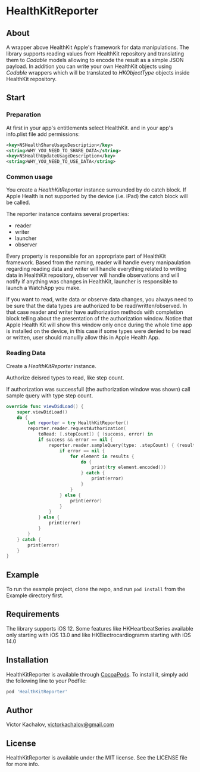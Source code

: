 # HealthKitReporter

## About

A wrapper above HealthKit Apple's framework for data manipulations.
The library supports reading values from HealthKit repository and translating them to <i>Codable</i> models allowing to encode the result as a simple JSON payload.
In addition you can write your own HealthKit objects using <i>Codable</i> wrappers which will be translated to <i>HKObjectType</i> objects inside HealthKit repository.

## Start

### Preparation

At first in your app's entitlements select HealthKit. and in your app's info.plist file add permissions:

```xml
<key>NSHealthShareUsageDescription</key>
<string>WHY_YOU_NEED_TO_SHARE_DATA</string>
<key>NSHealthUpdateUsageDescription</key>
<string>WHY_YOU_NEED_TO_USE_DATA</string>
```

### Common usage

You create a <i>HealthKitReporter</i> instance surrounded by do catch block. If Apple Health is not supported by the device (i.e. iPad) the catch block will be called.

The reporter instance contains several properties:
* reader
* writer
* launcher
* observer

Every property is responsible for an appropriate part of HealthKit framework. Based from the naming, reader will handle every manipaulation regarding reading data and writer will handle everything related to writing data in HealthKit repository, observer will handle observations and will notify if anything was changes in HealthKit, launcher is responsible to launch a WatchApp you make.

If you want to read, write data or observe data changes, you always need to be sure that the data types are authorized to be read/written/observed. In that case reader and writer have authorization methods with completion block telling about the presentation of the authorization window. Notice that Apple Health Kit will show this window only once during the whole time app is installed on the device, in this case if some types were denied to be read or written, user should manullly allow this in Apple Health App.

### Reading Data
Create a <i>HealthKitReporter</i> instance.

Authorize deisred types to read, like step count.

If authorization was successfull (the authorization window was shown) call sample query with type step count.

```swift
override func viewDidLoad() {
    super.viewDidLoad()
    do {
        let reporter = try HealthKitReporter()
        reporter.reader.requestAuthorization(
            toRead: [.stepCount]) { (success, error) in
            if success && error == nil {
                reporter.reader.sampleQuery(type: .stepCount) { (results, error) in
                    if error == nil {
                        for element in results {
                            do {
                                print(try element.encoded())
                            } catch {
                                print(error)
                            }
                        }
                    } else {
                        print(error)
                    }
                }
            } else {
                print(error)
            }
        }
    } catch {
        print(error)
    }
}
```

## Example

To run the example project, clone the repo, and run `pod install` from the Example directory first.

## Requirements

The library supports iOS 12. 
Some features like HKHeartbeatSeries available only starting with iOS 13.0 and like HKElectrocardiogramm starting with iOS 14.0

## Installation

HealthKitReporter is available through [CocoaPods](https://cocoapods.org). To install
it, simply add the following line to your Podfile:

```ruby
pod 'HealthKitReporter'
```

## Author

Victor Kachalov, victorkachalov@gmail.com

## License

HealthKitReporter is available under the MIT license. See the LICENSE file for more info.
